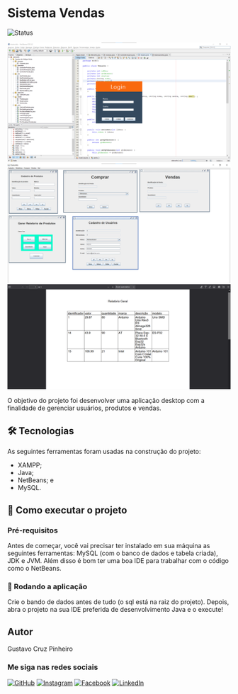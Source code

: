 # Sistema Vendas

![Status](http://img.shields.io/static/v1?label=Status&message=FINALIZADO&color=GREEN&style=for-the-badge)
<!-- ![Java](https://img.shields.io/badge/java-%23ED8B00.svg?style=for-the-badge&logo=openjdk&logoColor=white)
![MySQL](https://img.shields.io/badge/mysql-%2300f.svg?style=for-the-badge&logo=mysql&logoColor=white)
![NetBeans IDE](https://img.shields.io/badge/NetBeansIDE-1B6AC6.svg?style=for-the-badge&logo=apache-netbeans-ide&logoColor=white) -->

![Demonstração da Aplicação](./assets/demo.png)
![Demonstração da Aplicação](./assets/demo2.png)
![Demonstração da Aplicação](./assets/demo3.png)

O objetivo do projeto foi desenvolver uma aplicação desktop com a finalidade de gerenciar usuários, produtos e vendas.

## 🛠 Tecnologias

As seguintes ferramentas foram usadas na construção do projeto:

* XAMPP;
* Java;
* NetBeans; e
* MySQL.

## 🚀 Como executar o projeto

### Pré-requisitos

Antes de começar, você vai precisar ter instalado em sua máquina as seguintes ferramentas: MySQL (com o banco de dados e tabela criada), JDK e JVM. Além disso é bom ter uma boa IDE para trabalhar com o código como o NetBeans.

### 🧭 Rodando a aplicação

Crie o bando de dados antes de tudo (o sql está na raiz do projeto). Depois, abra o projeto na sua IDE preferida de desenvolvimento Java e o execute!

## Autor

Gustavo Cruz Pinheiro

### Me siga nas redes sociais

<a href="https://github.com/Gustavo-Cruz-Pinheiro">![GitHub](https://img.shields.io/badge/github-%23121011.svg?style=for-the-badge&logo=github&logoColor=white)</a>
<a href="https://www.instagram.com/gusttavo.cruz_">![Instagram](https://img.shields.io/badge/Instagram-%23E4405F.svg?style=for-the-badge&logo=Instagram&logoColor=white)</a>
<a href="https://www.facebook.com/gustavocruzpinheiro">![Facebook](https://img.shields.io/badge/Facebook-%231877F2.svg?style=for-the-badge&logo=Facebook&logoColor=white)</a>
<a href="https://www.linkedin.com/in/gustavo-cruz-pinheiro-61b852217/">![LinkedIn](https://img.shields.io/badge/linkedin-%230077B5.svg?style=for-the-badge&logo=linkedin&logoColor=white)</a>
